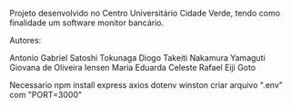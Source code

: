 Projeto desenvolvido no Centro Universitário Cidade Verde, tendo como finalidade um software monitor bancário.

Autores:

Antonio Gabriel Satoshi Tokunaga
Diogo Takeiti Nakamura Yamaguti
Giovana de Oliveira Iensen
Maria Eduarda Celeste
Rafael Eiji Goto 

Necessario npm install express axios dotenv winston criar arquivo ".env" com "PORT=3000"
